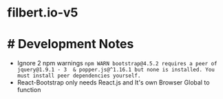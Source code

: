 # filbert.io-v5

# # Development Notes
* Ignore 2 npm warnings `npm WARN bootstrap@4.5.2 requires a peer of jquery@1.9.1 - 3  & popper.js@^1.16.1 but none is installed. You must install peer dependencies yourself.`
* React-Bootstrap only needs React.js and It's own Browser Global to function
